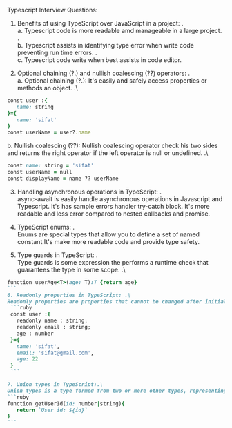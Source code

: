 Typescript Interview Questions:

1. Benefits of using TypeScript over JavaScript in a project: .\
   a. Typescript code is more readable amd manageable in a large project. .\
   b. Typescript assists in identifying type error when write code preventing run time errors. .\
   c. Typescript code write when best assists in code editor.

2. Optional chaining (?.) and nullish coalescing (??) operators: .\
 a. Optional chaining (?.): It's easily and safely access properties or methods an object. .\
 ```ruby
 const user :{
    name: string
 }={
    name: 'sifat'
 } 
 const userName = user?.name
 ``` 
 b.  Nullish coalescing (??): Nullish coalescing operator check his two sides and returns the right operator if the left operator is null or undefined. .\
 ```ruby
 const name: string = 'sifat' 
 const userName = null 
 const displayName = name ?? userName
 ``` 

3. Handling asynchronous operations in TypeScript: .\
 async-await is easily handle asynchronous operations in Javascript and Typescript. It's has sample errors handler try-catch block. It's more readable and less error compared to nested callbacks and promise.

4. TypeScript enums: .\
 Enums are special types that allow you to define a set of named constant.It's make more readable code and provide type safety.

5. Type guards in TypeScript: .\
 Type guards is some expression the performs a runtime check that guarantees the type in some scope. .\
 ``````ruby
 function userAge<T>(age: T):T {return age}
 ``` 
6. Readonly properties in TypeScript: .\
 Readonly properties are properties that cannot be changed after initialization. .\
  ```ruby
  const user :{
    readonly name : string;
    readonly email : string;
    age : number
  }={
    name: 'sifat',
    email: 'sifat@gmail.com',
    age: 22
  }
  ```

7. Union types in TypeScript:.\
 Union types is a type formed from two or more other types, representing values that may be any one of those type. .\
 ```ruby
 function getUserId(id: number|string){
    return `User id: ${id}`
 }
 ```
 